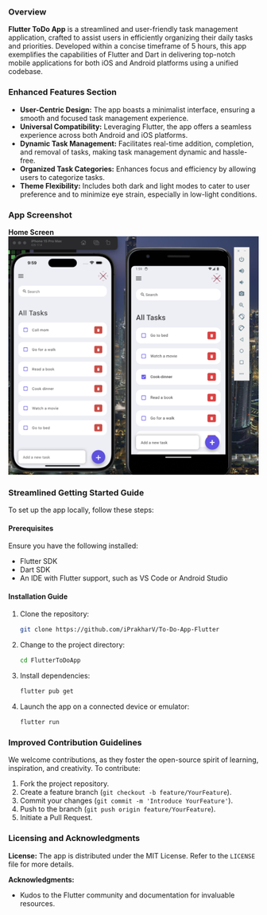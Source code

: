 
###  Overview

**Flutter ToDo App** is a streamlined and user-friendly task management application, crafted to assist users in efficiently organizing their daily tasks and priorities. Developed within a concise timeframe of 5 hours, this app exemplifies the capabilities of Flutter and Dart in delivering top-notch mobile applications for both iOS and Android platforms using a unified codebase.

### Enhanced Features Section

- **User-Centric Design:** The app boasts a minimalist interface, ensuring a smooth and focused task management experience.
- **Universal Compatibility:** Leveraging Flutter, the app offers a seamless experience across both Android and iOS platforms.
- **Dynamic Task Management:** Facilitates real-time addition, completion, and removal of tasks, making task management dynamic and hassle-free.
- **Organized Task Categories:** Enhances focus and efficiency by allowing users to categorize tasks.
- **Theme Flexibility:** Includes both dark and light modes to cater to user preference and to minimize eye strain, especially in low-light conditions.


### App Screenshot






**Home Screen**
![Home Screen](screenshots/Android.jpg)


### Streamlined Getting Started Guide

To set up the app locally, follow these steps:

#### Prerequisites

Ensure you have the following installed:
- Flutter SDK
- Dart SDK
- An IDE with Flutter support, such as VS Code or Android Studio

#### Installation Guide

1. Clone the repository:
   ```sh
   git clone https://github.com/iPrakharV/To-Do-App-Flutter
   ```
2. Change to the project directory:
   ```sh
   cd FlutterToDoApp
   ```
3. Install dependencies:
   ```sh
   flutter pub get
   ```
4. Launch the app on a connected device or emulator:
   ```sh
   flutter run
   ```

### Improved Contribution Guidelines

We welcome contributions, as they foster the open-source spirit of learning, inspiration, and creativity. To contribute:

1. Fork the project repository.
2. Create a feature branch (`git checkout -b feature/YourFeature`).
3. Commit your changes (`git commit -m 'Introduce YourFeature'`).
4. Push to the branch (`git push origin feature/YourFeature`).
5. Initiate a Pull Request.

### Licensing and Acknowledgments

**License:** The app is distributed under the MIT License. Refer to the `LICENSE` file for more details.

**Acknowledgments:**
- Kudos to the Flutter community and documentation for invaluable resources.


